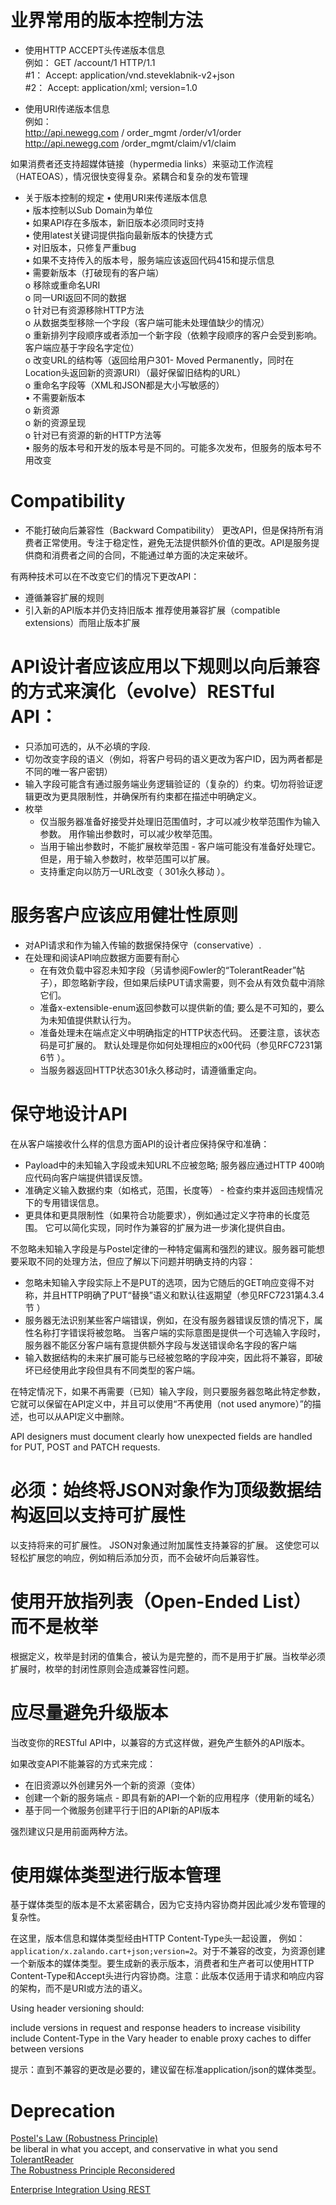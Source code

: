 # 业界常用的版本控制方法
- 使用HTTP ACCEPT头传递版本信息  
例如：
GET /account/1 HTTP/1.1  
#1： Accept: application/vnd.steveklabnik-v2+json  
#2： Accept: application/xml; version=1.0  

- 使用URI传递版本信息  
例如：  
http://api.newegg.com / order_mgmt /order/v1/order  
http://api.newegg.com /order_mgmt/claim/v1/claim

如果消费者还支持超媒体链接（hypermedia links）来驱动工作流程（HATEOAS），情况很快变得复杂。紧耦合和复杂的发布管理


- 关于版本控制的规定
•	使用URI来传递版本信息  
•	版本控制以Sub Domain为单位  
•	如果API存在多版本，新旧版本必须同时支持  
•	使用latest关键词提供指向最新版本的快捷方式  
•	对旧版本，只修复严重bug  
•	如果不支持传入的版本号，服务端应该返回代码415和提示信息  
•	需要新版本（打破现有的客户端）  
  o	移除或重命名URI  
  o	同一URI返回不同的数据  
  o	针对已有资源移除HTTP方法  
  o	从数据类型移除一个字段（客户端可能未处理值缺少的情况）  
  o	重新排列字段顺序或者添加一个新字段（依赖字段顺序的客户会受到影响。客户端应基于字段名字定位）  
  o	改变URL的结构等（返回给用户301- Moved Permanently，同时在Location头返回新的资源URI）（最好保留旧结构的URL）  
  o	重命名字段等（XML和JSON都是大小写敏感的）  
•	不需要新版本  
  o	新资源    
  o	新的资源呈现  
  o	针对已有资源的新的HTTP方法等  
•	服务的版本号和开发的版本号是不同的。可能多次发布，但服务的版本号不用改变  


# Compatibility
- 不能打破向后兼容性（Backward Compatibility）
更改API，但是保持所有消费者正常使用。专注于稳定性，避免无法提供额外价值的更改。API是服务提供商和消费者之间的合同，不能通过单方面的决定来破坏。  

有两种技术可以在不改变它们的情况下更改API：
- 遵循兼容扩展的规则
- 引入新的API版本并仍支持旧版本
推荐使用兼容扩展（compatible extensions）而阻止版本扩展


# API设计者应该应用以下规则以向后兼容的方式来演化（evolve）RESTful API：  
- 只添加可选的，从不必填的字段.
- 切勿改变字段的语义（例如，将客户号码的语义更改为客户ID，因为两者都是不同的唯一客户密钥）
- 输入字段可能含有通过服务端业务逻辑验证的（复杂的）约束。切勿将验证逻辑更改为更具限制性，并确保所有约束都在描述中明确定义。
- 枚举
  - 仅当服务器准备好接受并处理旧范围值时，才可以减少枚举范围作为输入参数。 用作输出参数时，可以减少枚举范围。
  - 当用于输出参数时，不能扩展枚举范围 - 客户端可能没有准备好处理它。 但是，用于输入参数时，枚举范围可以扩展。
  - 支持重定向以防万一URL改变（ 301永久移动 ）。


# 服务客户应该应用健壮性原则
- 对API请求和作为输入传输的数据保持保守（conservative）.
- 在处理和阅读API响应数据方面要有耐心
  - 在有效负载中容忍未知字段（另请参阅Fowler的“TolerantReader”帖子），即忽略新字段，但如果后续PUT请求需要，则不会从有效负载中消除它们。
  - 准备x-extensible-enum返回参数可以提供新的值; 要么是不可知的，要么为未知值提供默认行为。
  - 准备处理未在端点定义中明确指定的HTTP状态代码。 还要注意，该状态码是可扩展的。 默认处理是你如何处理相应的x00代码（参见RFC7231第6节 ）。
  - 当服务器返回HTTP状态301永久移动时，请遵循重定向。

# 保守地设计API
在从客户端接收什么样的信息方面API的设计者应保持保守和准确：  
- Payload中的未知输入字段或未知URL不应被忽略; 服务器应通过HTTP 400响应代码向客户端提供错误反馈。
- 准确定义输入数据约束（如格式，范围，长度等） - 检查约束并返回违规情况下的专用错误信息。
- 更具体和更具限制性（如果符合功能要求），例如通过定义字符串的长度范围。 它可以简化实现，同时作为兼容的扩展为进一步演化提供自由。

不忽略未知输入字段是与Postel定律的一种特定偏离和强烈的建议。服务器可能想要采取不同的处理方法，但应了解以下问题并明确支持的内容：
- 忽略未知输入字段实际上不是PUT的选项，因为它随后的GET响应变得不对称，并且HTTP明确了PUT“替换”语义和默认往返期望（参见RFC7231第4.3.4节 ）
- 服务器无法识别某些客户端错误，例如，在没有服务器错误反馈的情况下，属性名称打字错误将被忽略。 当客户端的实际意图是提供一个可选输入字段时，服务器不能区分客户端有意提供额外字段与发送错误命名字段的客户端
- 输入数据结构的未来扩展可能与已经被忽略的字段冲突，因此将不兼容，即破坏已经使用此字段但具有不同类型的客户端。

在特定情况下，如果不再需要（已知）输入字段，则只要服务器忽略此特定参数，它就可以保留在API定义中，并且可以使用“不再使用（not used anymore）”的描述，也可以从API定义中删除。  

API designers must document clearly how unexpected fields are handled for PUT, POST and PATCH requests.


# 必须：始终将JSON对象作为顶级数据结构返回以支持可扩展性
以支持将来的可扩展性。 JSON对象通过附加属性支持兼容的扩展。 这使您可以轻松扩展您的响应，例如稍后添加分页，而不会破坏向后兼容性。


# 使用开放指列表（Open-Ended List）而不是枚举
根据定义，枚举是封闭的值集合，被认为是完整的，而不是用于扩展。当枚举必须扩展时，枚举的封闭性原则会造成兼容性问题。

# 应尽量避免升级版本
当改变你的RESTful API中，以兼容的方式这样做，避免产生额外的API版本。

如果改变API不能兼容的方式来完成：
- 在旧资源以外创建另外一个新的资源（变体）
- 创建一个新的服务端点 - 即具有新的API一个新的应用程序（使用新的域名）
- 基于同一个微服务创建平行于旧的API新的API版本

强烈建议只是用前面两种方法。


# 使用媒体类型进行版本管理
基于媒体类型的版本是不太紧密耦合，因为它支持内容协商并因此减少发布管理的复杂性。  

在这里，版本信息和媒体类型经由HTTP Content-Type头一起设置， 例如：`application/x.zalando.cart+json;version=2`。对于不兼容的改变，为资源创建一个新版本的媒体类型。要生成新的表示版本，消费者和生产者可以使用HTTP Content-Type和Accept头进行内容协商。注意：此版本仅适用于请求和响应内容的架构，而不是URI或方法的语义。

Using header versioning should:

include versions in request and response headers to increase visibility  
include Content-Type in the Vary header to enable proxy caches to differ between versions  

提示：直到不兼容的更改是必要的，建议留在标准application/json的媒体类型。


# Deprecation



[Postel's Law (Robustness Principle)](http://davepacheco.github.io/se411/distrib/postels-law.html)  
be liberal in what you accept, and conservative in what you send  
[TolerantReader](https://martinfowler.com/bliki/TolerantReader.html)  
[The Robustness Principle Reconsidered](https://cacm.acm.org/magazines/2011/8/114933-the-robustness-principle-reconsidered/fulltext)

[Enterprise Integration Using REST](https://martinfowler.com/articles/enterpriseREST.html)

